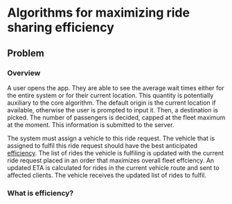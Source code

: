 # Algorithms for maximizing ride sharing efficiency

## Problem

### Overview

A user opens the app. They are able to see the average wait times either for
the entire system or for their current location. This quantity is potentially
auxiliary to the core algorithm. The default origin is the current location
if available, otherwise the user is prompted to input it. Then, a destination
is picked. The number of passengers is decided, capped at the fleet maximum
at the moment. This information is submitted to the server.

The system must assign a vehicle to this ride request. The vehicle that is
assigned to fulfil this ride request should have the best anticipated
[efficiency](#what-is-efficiency). The list of rides the vehicle is fulfiling
is updated with the current ride request placed in an order that maximizes
overall fleet effciency. An updated ETA is calculated for rides in the current
vehicle route and sent to affected clients. The vehicle receives the updated
list of rides to fulfil.

### What is efficiency?
